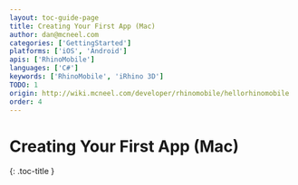 ```yaml
---
layout: toc-guide-page
title: Creating Your First App (Mac)
author: dan@mcneel.com
categories: ['GettingStarted']
platforms: ['iOS', 'Android']
apis: ['RhinoMobile']
languages: ['C#']
keywords: ['RhinoMobile', 'iRhino 3D']
TODO: 1
origin: http://wiki.mcneel.com/developer/rhinomobile/hellorhinomobile
order: 4
---
```


# Creating Your First App (Mac)
{: .toc-title }
